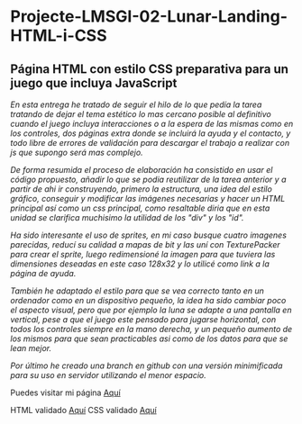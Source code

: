 # Projecte-LMSGI-02-Lunar-Landing-HTML-i-CSS
## Página HTML con estilo CSS preparativa para un juego que incluya JavaScript


_En esta entrega he tratado de seguir el hilo de lo que pedía la tarea tratando de dejar el tema estético lo mas cercano posible al definitivo cuando el juego incluya interacciones o a la espera de las mismas como en los controles, dos páginas extra donde se incluirá la ayuda y el contacto, y todo libre de errores de validación para descargar el trabajo a realizar con js que supongo será mas complejo._

_De forma resumida el proceso de elaboración ha consistido en usar el código propuesto, añadir lo que se podia reutilizar de la tarea anterior y a partir de ahi ir construyendo, primero la estructura, una idea del estilo gráfico, conseguir y modificar las imágenes necesarias y hacer un HTML principal así como un css principal, como resaltable diria que en esta unidad se clarifica muchisimo la utilidad de los "div" y los "id"._

_Ha sido interesante el uso de sprites, en mi caso busque cuatro imagenes parecidas, reducí su calidad a mapas de bit y las uní con TexturePacker para crear el sprite, luego redimensioné la imagen para que tuviera las dimensiones deseadas en este caso 128x32 y lo utilicé como link a la página de ayuda._

_También he adaptado el estilo para que se vea correcto tanto en un ordenador como en un dispositivo pequeño, la idea ha sido cambiar poco el aspecto visual, pero que por ejemplo la luna se adapte a una pantalla en vertical, pese a que el juego este pensado para jugarse horizontal, con todos los controles siempre en la mano derecha, y un pequeño aumento de los mismos para que sean practicables asi como de los datos para que se lean mejor._

_Por último he creado una branch en github con una versión minimificada para su uso en servidor utilizando el menor espacio._

Puedes visitar mi página [Aquí](https://rawgit.com/Juancarlos407/Projecte-LMSGI-02-Lunar-Landing-HTML-i-CSS/master/LunarLanding1/index.html)

HTML validado [Aquí](https://validator.w3.org/nu/?doc=https%3A%2F%2Frawgit.com%2FJuancarlos407%2FProjecte-LMSGI-02-Lunar-Landing-HTML-i-CSS%2Fmaster%2FLunarLanding1%2Findex.html)
CSS validado [Aquí](https://jigsaw.w3.org/css-validator/validator?uri=https%3A%2F%2Frawgit.com%2FJuancarlos407%2FProjecte-LMSGI-02-Lunar-Landing-HTML-i-CSS%2Fmaster%2FLunarLanding1%2Findex.html&profile=css3&usermedium=all&warning=1&vextwarning=&lang=es)
